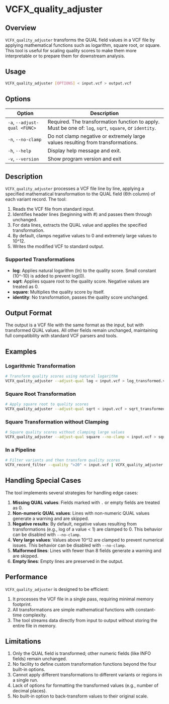 # VCFX_quality_adjuster

## Overview

`VCFX_quality_adjuster` transforms the QUAL field values in a VCF file by applying mathematical functions such as logarithm, square root, or square. This tool is useful for scaling quality scores to make them more interpretable or to prepare them for downstream analysis.

## Usage

```bash
VCFX_quality_adjuster [OPTIONS] < input.vcf > output.vcf
```

## Options

| Option | Description |
|--------|-------------|
| `-a`, `--adjust-qual <FUNC>` | Required. The transformation function to apply. Must be one of: `log`, `sqrt`, `square`, or `identity`. |
| `-n`, `--no-clamp` | Do not clamp negative or extremely large values resulting from transformations. |
| `-h`, `--help` | Display help message and exit. |
| `-v`, `--version` | Show program version and exit |

## Description

`VCFX_quality_adjuster` processes a VCF file line by line, applying a specified mathematical transformation to the QUAL field (6th column) of each variant record. The tool:

1. Reads the VCF file from standard input.
2. Identifies header lines (beginning with #) and passes them through unchanged.
3. For data lines, extracts the QUAL value and applies the specified transformation.
4. By default, clamps negative values to 0 and extremely large values to 10^12.
5. Writes the modified VCF to standard output.

### Supported Transformations

- **log**: Applies natural logarithm (ln) to the quality score. Small constant (10^-10) is added to prevent log(0).
- **sqrt**: Applies square root to the quality score. Negative values are treated as 0.
- **square**: Multiplies the quality score by itself.
- **identity**: No transformation, passes the quality score unchanged.

## Output Format

The output is a VCF file with the same format as the input, but with transformed QUAL values. All other fields remain unchanged, maintaining full compatibility with standard VCF parsers and tools.

## Examples

### Logarithmic Transformation

```bash
# Transform quality scores using natural logarithm
VCFX_quality_adjuster --adjust-qual log < input.vcf > log_transformed.vcf
```

### Square Root Transformation

```bash
# Apply square root to quality scores
VCFX_quality_adjuster --adjust-qual sqrt < input.vcf > sqrt_transformed.vcf
```

### Square Transformation without Clamping

```bash
# Square quality scores without clamping large values
VCFX_quality_adjuster --adjust-qual square --no-clamp < input.vcf > squared_unclamped.vcf
```

### In a Pipeline

```bash
# Filter variants and then transform quality scores
VCFX_record_filter --quality ">20" < input.vcf | VCFX_quality_adjuster --adjust-qual log > filtered_log_transformed.vcf
```

## Handling Special Cases

The tool implements several strategies for handling edge cases:

1. **Missing QUAL values**: Fields marked with `.` or empty fields are treated as 0.
2. **Non-numeric QUAL values**: Lines with non-numeric QUAL values generate a warning and are skipped.
3. **Negative results**: By default, negative values resulting from transformations (e.g., log of a value < 1) are clamped to 0. This behavior can be disabled with `--no-clamp`.
4. **Very large values**: Values above 10^12 are clamped to prevent numerical issues. This behavior can be disabled with `--no-clamp`.
5. **Malformed lines**: Lines with fewer than 8 fields generate a warning and are skipped.
6. **Empty lines**: Empty lines are preserved in the output.

## Performance

`VCFX_quality_adjuster` is designed to be efficient:

1. It processes the VCF file in a single pass, requiring minimal memory footprint.
2. All transformations are simple mathematical functions with constant-time complexity.
3. The tool streams data directly from input to output without storing the entire file in memory.

## Limitations

1. Only the QUAL field is transformed; other numeric fields (like INFO fields) remain unchanged.
2. No facility to define custom transformation functions beyond the four built-in options.
3. Cannot apply different transformations to different variants or regions in a single run.
4. Lack of options for formatting the transformed values (e.g., number of decimal places).
5. No built-in option to back-transform values to their original scale. 